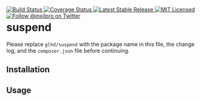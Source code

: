 <div style="float: right;">
	<a href="https://github.com/glhd/suspend/actions" target="_blank">
		<img 
			src="https://github.com/glhd/suspend/workflows/PHPUnit/badge.svg" 
			alt="Build Status" 
		/>
	</a>
	<a href="https://codeclimate.com/github/glhd/suspend/test_coverage" target="_blank">
		<img 
			src="https://api.codeclimate.com/v1/badges/f597a6e8d9f968a55f03/test_coverage" 
			alt="Coverage Status" 
		/>
	</a>
	<a href="https://packagist.org/packages/glhd/suspend" target="_blank">
        <img 
            src="https://poser.pugx.org/glhd/suspend/v/stable" 
            alt="Latest Stable Release" 
        />
	</a>
	<a href="./LICENSE" target="_blank">
        <img 
            src="https://poser.pugx.org/glhd/suspend/license" 
            alt="MIT Licensed" 
        />
    </a>
    <a href="https://twitter.com/inxilpro" target="_blank">
        <img 
            src="https://img.shields.io/twitter/follow/inxilpro?style=social" 
            alt="Follow @inxilpro on Twitter" 
        />
    </a>
</div>

# suspend

Please replace `glhd/suspend` with the package name in this file, 
the change log, and the `composer.json` file before continuing.

## Installation

## Usage
